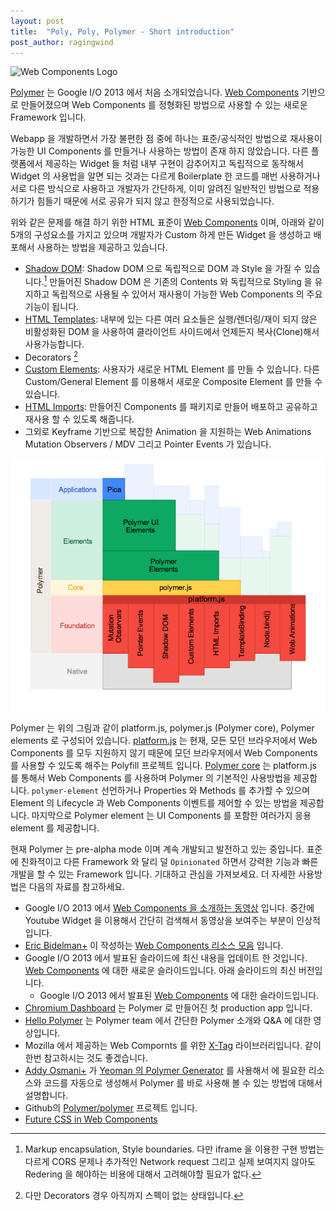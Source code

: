 ```yaml
---
layout: post
title:  "Poly, Poly, Polymer - Short introduction"
post_author: ragingwind
---
```


![Web Components Logo](http://www.polymer-project.org/images/logos/webcomponents.png)

[Polymer]( http://goo.gl/PcE1R ) 는 Google I/O 2013 에서 처음 소개되었습니다. [Web Components]( http://goo.gl/tZbhQ ) 기반으로 만들어졌으며 Web Components 를 정형화된 방법으로 사용할 수 있는 새로운 Framework 입니다.

Webapp 을 개발하면서 가장 불편한 점 중에 하나는 표준/공식적인 방법으로 재사용이 가능한 UI Components 를 만들거나 사용하는 방법이 존재 하지 않았습니다. 다른 플랫폼에서 제공하는 Widget 들 처럼 내부 구현이 감추어지고 독립적으로 동작해서 Widget 의 사용법을 알면 되는 것과는 다르게 Boilerplate 한 코드를 매번 사용하거나 서로 다른 방식으로 사용하고 개발자가 간단하게, 이미 알려진 일반적인 방법으로 적용하기가 힘들기 때문에 서로 공유가 되지 않고 한정적으로 사용되었습니다.

위와 같은 문제를 해결 하기 위한 HTML 표준이 [Web Components]( http://goo.gl/tZbhQ ) 이며, 아래와 같이 5개의 구성요소를 가지고 있으며 개발자가 Custom 하게 만든 Widget 을  생성하고 배포해서 사용하는 방법을 제공하고 있습니다.

  - [Shadow DOM]( http://goo.gl/3B0C4 ): Shadow DOM 으로 독립적으로 DOM 과 Style 을 가질 수 있습니다.[^1] 만들어진 Shadow DOM 은 기존의 Contents 와 독립적으로 Styling 을 유지하고 독립적으로 사용될 수 있어서 재사용이 가능한 Web Components 의 주요 기능이 됩니다.
  - [HTML Templates]( http://goo.gl/0VqcP ): 내부에 있는 다른 여러 요소들은 실행/렌더링/재이 되지 않은 비활성화된 DOM 을 사용하여 클라이언트 사이드에서 언제든지 복사(Clone)해서 사용가능합니다.
  - Decorators [^2]
  - [Custom Elements]( http://goo.gl/EaB7p ): 사용자가 새로운 HTML Element 를 만들 수 있습니다. 다른 Custom/General Element 를 이용해서 새로운 Composite Element 를 만들 수 있습니다.
  - [HTML Imports]( http://goo.gl/Bnh0JY ): 만들어진 Components 를 패키지로 만들어 배포하고 공유하고 재사용 할 수 있도록 해줍니다.
  - 그외로 Keyframe 기반으로 복잡한 Animation 을 지원하는 Web Animations Mutation Observers / MDV 그리고 Pointer Events 가 있습니다.

![Polymer Architecture](/images/posts/polymer-arch.png)

Polymer 는 위의 그림과 같이 platform.js, polymer.js (Polymer core), Polymer elements 로 구성되어 있습니다. [platform.js]( http://goo.gl/Ell1s ) 는 현재, 모든 모던 브라우저에서 Web Components 를 모두 지원하지 않기 때문에 모던 브라우저에서 Web Components 를 사용할 수 있도록 해주는 Polyfill 프로젝트 입니다. [Polymer core](http://www.polymer-project.org/polymer.html) 는 platform.js 를 통해서 Web Components 를 사용하며 Polymer 의 기본적인 사용방법을 제공합니다. `polymer-element` 선언하거나 Properties 와 Methods 를 추가할 수 있으며 Element 의 Lifecycle 과 Web Components 이벤트를 제어할 수 있는 방법을 제공합니다. 마지막으로 Polymer element 는 UI Components 를 포함한 여러가지 응용 element 를 제공합니다.

현재 Polymer 는 pre-alpha mode 이며 계속 개발되고 발전하고 있는 중입니다. 표준에 친화적이고 다른 Framework 와 달리 덜 `Opinionated` 하면서 강력한 기능과 빠른 개발을 할 수 있는 Framework 입니다. 기대하고 관심을 가져보세요. 더 자세한 사용방법은 다음의 자료를 참고하세요.

  - Google I/O 2013 에서 [Web Components 을 소개하는 동영상]( http://goo.gl/xjRdBk ) 입니다. 중간에 Youtube Widget 을 이용해서 간단히 검색해서 동영상을 보여주는 부분이 인상적입니다.
  - [Eric Bidelman+]( http://goo.gl/v9uH5a ) 이 작성하는 [Web Components 리소스 모음]( http://goo.gl/oZ7WIb ) 입니다.
  - Google I/O 2013 에서 발표된 슬라이드에 최신 내용을 업데이트 한 것입니다. [Web Components]( http://goo.gl/Lfacj ) 에 대한 새로운 슬라이드입니다. 아래 슬라이드의 최신 버전입니다.
    - Google I/O 2013 에서 발표된 [Web Components]( http://goo.gl/50rV1c ) 에 대한 슬라이드입니다.
  - [Chromium Dashboard]( http://goo.gl/vulIi ) 는 Polymer 로 만들어진 첫 production app 입니다.
  - [Hello Polymer]( http://goo.gl/TfmnFL ) 는 Polymer team 에서 간단한 Polymer 소개와 Q&A 에 대한 영상입니다.
  - Mozilla 에서 제공하는 Web Compornts 를 위한 [X-Tag]( http://goo.gl/ZoYNXt ) 라이브러리입니다. 같이 한번 참고하시는 것도 좋겠습니다.
  - [Addy Osmani+]( http://goo.gl/mvuIi8 ) 가 [Yeoman 의 Polymer Generator]( http://goo.gl/qaTt1e ) 를 사용해서 에 필요한 리소스와 코드를 자동으로 생성해서 Polymer 를 바로 사용해 볼 수 있는 방법에 대해서 설명합니다.
  - Github의 [Polymer/polymer]( http://goo.gl/LvzGOy ) 프로젝트 입니다.
  - [Future CSS in Web Components]( http://goo.gl/SZlR42 )

[^1]: Markup encapsulation, Style boundaries. 다만 iframe 을 이용한 구현 방법는 다르게 CORS 문제나 추가적인 Network request 그리고 실제 보여지지 않아도 Redering 을 해야하는 비용에 대해서 고려해야할 필요가 없다.
[^2]: 다만 Decorators 경우 아직까지 스펙이 없는 상태입니다.
